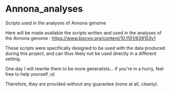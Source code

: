 # Annona_analyses
Scripts used in the analyses of Annona genome


Here will be made available the scripts written and used in the analyses of the Annona genome :
https://www.biorxiv.org/content/10.1101/639153v1

These scripts were specifically designed to be used with the data produced during this project, and can thus likely not be used directly in a different setting.

One day I will rewrite them to be more generalists... if you're in a hurry, feel free to help yourself ;o)

Therefore, they are provided without any guarantee (none at all, clearly).
